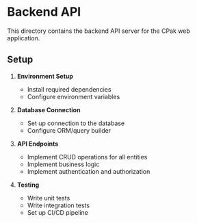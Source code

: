 # Backend API

This directory contains the backend API server for the CPak web application.

## Setup

1. **Environment Setup**
   - Install required dependencies
   - Configure environment variables

2. **Database Connection**
   - Set up connection to the database
   - Configure ORM/query builder

3. **API Endpoints**
   - Implement CRUD operations for all entities
   - Implement business logic
   - Implement authentication and authorization

4. **Testing**
   - Write unit tests
   - Write integration tests
   - Set up CI/CD pipeline